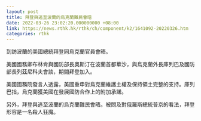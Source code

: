 ```yaml
---
layout: post
title: 拜登與逃至波蘭的烏克蘭難民會晤
date: 2022-03-26 23:02:20.000000000 +08:00
link: https://news.rthk.hk/rthk/ch/component/k2/1641092-20220326.htm
categories: rthk
---
```


到訪波蘭的美國總統拜登同烏克蘭官員會晤。

美國國務卿布林肯與國防部長奧斯汀在波蘭首都華沙，與烏克蘭外長庫列巴及國防部長列茲尼科夫會談，期間拜登加入。

美國國務院發言人透露，美國重申對烏克蘭維護主權及保持領土完整的支持。庫列巴指，烏克蘭獲美國在發展國防合作上的附加承諾。

另外，拜登與逃至波蘭的烏克蘭難民會晤。被問及對俄羅斯總統普京的看法，拜登形容是一名殺人狂魔。
